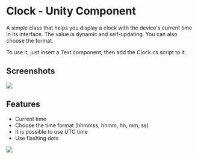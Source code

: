 
# Clock - Unity Component

A simple class that helps you display a clock with the device's current time in its interface. The value is dynamic and self-updating. You can also choose the format.

To use it, just insert a Text component, then add the Clock.cs script to it.


## Screenshots

<img src="../master/Screenshot/image-1.png">

  
## Features

- Current time
- Choose the time format (hhmmss, hhmm, hh, mm, ss)
- It is possible to use UTC time
- Use flashing dots

<img src="../master/Screenshot/image-2.png">



  